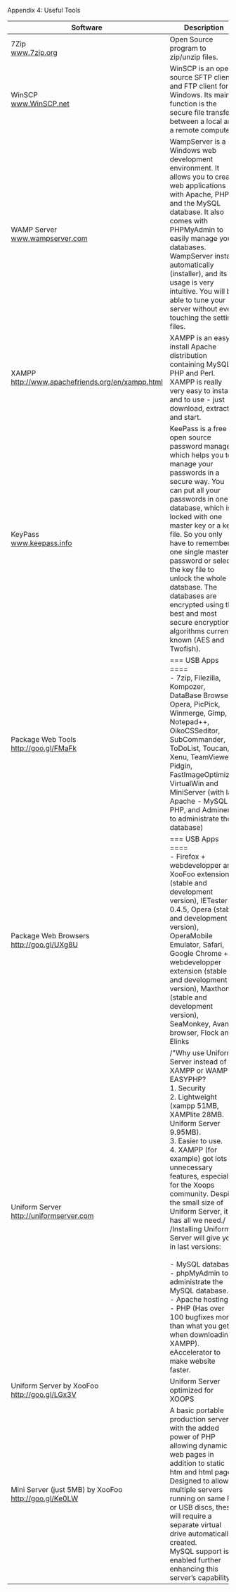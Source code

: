 Appendix 4: Useful Tools


|Software| 	Description|
|---|---|
|7Zip<br>www.7zip.org|Open Source program to zip/unzip files.|
|WinSCP<br>www.WinSCP.net |	WinSCP is an open source SFTP client and FTP client for Windows. Its main function is the secure file transfer between a local and a remote computer.|
|WAMP Server<br>www.wampserver.com |WampServer is a Windows web development environment. It allows you to create web applications with Apache, PHP and the MySQL database. It also comes with PHPMyAdmin to easily manage your databases. WampServer installs automatically (installer), and its usage is very intuitive. You will be able to tune your server without even touching the setting files.|
|XAMPP <br>http://www.apachefriends.org/en/xampp.html|XAMPP is an easy to install Apache distribution containing MySQL, PHP and Perl. XAMPP is really very easy to install and to use - just download, extract and start.|
|KeyPass<br>www.keepass.info |KeePass is a free open source password manager, which helps you to manage your passwords in a secure way. You can put all your passwords in one database, which is locked with one master key or a key file. So you only have to remember one single master password or select the key file to unlock the whole database. The databases are encrypted using the best and most secure encryption algorithms currently known (AES and Twofish).|
|Package Web Tools<br>http://goo.gl/FMaFk |=== USB Apps ====<br>- 7zip, Filezilla, Kompozer, DataBase Browser, Opera, PicPick, Winmerge, Gimp, Notepad++, OikoCSSeditor, SubCommander, ToDoList, Toucan, Xenu, TeamViewer, Pidgin, FastImageOptimizer, VirtualWin and MiniServer (with last Apache - MySQL - PHP, and Adminer to administrate the database)|
|Package Web Browsers<br>http://goo.gl/UXg8U |=== USB Apps ====<br>- Firefox + webdevelopper and XooFoo extensions (stable and development version), IETester 0.4.5, Opera (stable and development version), OperaMobile Emulator, Safari, Google Chrome + webdevelopper extension (stable and development version), Maxthon (stable and development version), SeaMonkey, Avant browser, Flock and Elinks|
|Uniform Server<br>http://uniformserver.com  |/"Why use Uniform Server instead of XAMPP or WAMP or EASYPHP?<br>1. Security<br>2. Lightweight (xampp 51MB, XAMPlite 28MB. Uniform Server 9.95MB).<br>3. Easier to use.<br>4. XAMPP (for example) got lots of unnecessary features, especially for the Xoops community. Despite the small size of Uniform Server, it has all we need./ /Installing Uniform Server will give you, in last versions:<br><br>- MySQL database.<br>- phpMyAdmin to administrate the MySQL database.<br>- Apache hosting.<br>- PHP (Has over 100 bugfixes more than what you get when downloading XAMPP).<br>eAccelerator to make website faster.|
|Uniform Server by XooFoo<br>http://goo.gl/LGx3V |Uniform Server optimized for XOOPS|
|Mini Server (just 5MB) by XooFoo<br>http://goo.gl/Ke0LW |A basic portable production server with the added power of PHP allowing dynamic web pages in addition to static htm and html pages.<br>Designed to allow multiple servers running on same PC or USB discs, these will require a separate virtual drive automatically created. <br>MySQL support is enabled further enhancing this server’s capability.|
	
	
	
	

 
